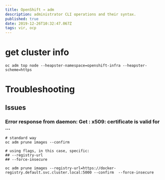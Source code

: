 ```yaml
---
title: OpenShift → adm
description: administrator CLI operations and their syntax.
published: true
date: 2019-12-26T10:32:47.067Z
tags: vir, ocp
---
```



# get cluster info

```
oc adm top node --heapster-namespace=openshift-infra --heapster-scheme=https

```

# Troubleshooting


## Issues
### Error response from daemon: Get : x509: certificate is valid for ...

```
# standard way
oc adm prune images --confirm

# using flags, in this case, specific:
## --registry-url
## --force-insecure

oc adm prune images --registry-url=https://docker-registry.default.svc.cluster.local:5000 --confirm  --force-insecure
```

